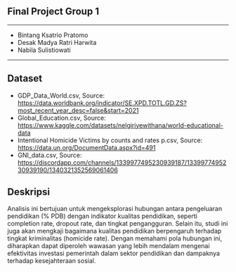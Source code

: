 ## Final Project Group 1
------------------------
- Bintang Ksatrio Pratomo
- Desak Madya Ratri Harwita
- Nabila Sulistiowati
------------------------

## Dataset
- GDP_Data_World.csv, Source: https://data.worldbank.org/indicator/SE.XPD.TOTL.GD.ZS?most_recent_year_desc=false&start=2021
- Global_Education.csv, Source: https://www.kaggle.com/datasets/nelgiriyewithana/world-educational-data
- Intentional Homicide Victims by counts and rates p.csv, Source: https://data.un.org/DocumentData.aspx?id=491
- GNI_data.csv, Source: https://discordapp.com/channels/1339977495230939187/1339977495230939190/1340321352569061406

## Deskripsi
Analisis ini bertujuan untuk mengeksplorasi hubungan antara pengeluaran pendidikan (% PDB) dengan indikator kualitas pendidikan, seperti completion rate, dropout rate, dan tingkat pengangguran. Selain itu, studi ini juga akan mengkaji bagaimana kualitas pendidikan berpengaruh terhadap tingkat kriminalitas (homicide rate). Dengan memahami pola hubungan ini, diharapkan dapat diperoleh wawasan yang lebih mendalam mengenai efektivitas investasi pemerintah dalam sektor pendidikan dan dampaknya terhadap kesejahteraan sosial.